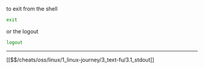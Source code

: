 to exit from the shell 

``` bash
exit
```

or the logout

``` bash
logout
```

---
[[$$$/$cheats/$oss/$linux/1_linux-journey/3_text-fu/3.1_stdout]]